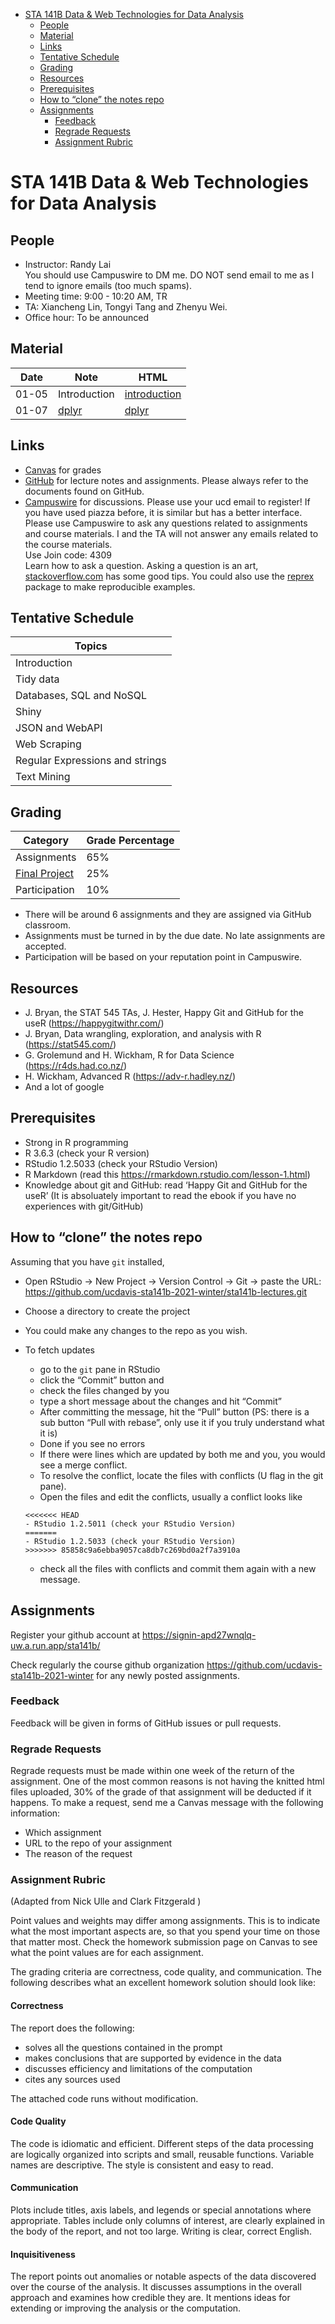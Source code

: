 
-   [STA 141B Data & Web Technologies for Data
    Analysis](#sta-141b-data-web-technologies-for-data-analysis)
    -   [People](#people)
    -   [Material](#material)
    -   [Links](#links)
    -   [Tentative Schedule](#tentative-schedule)
    -   [Grading](#grading)
    -   [Resources](#resources)
    -   [Prerequisites](#prerequisites)
    -   [How to “clone” the notes repo](#how-to-clone-the-notes-repo)
    -   [Assignments](#assignments)
        -   [Feedback](#feedback)
        -   [Regrade Requests](#regrade-requests)
        -   [Assignment Rubric](#assignment-rubric)

# STA 141B Data & Web Technologies for Data Analysis

## People

-   Instructor: Randy Lai<br> You should use Campuswire to DM me. DO NOT
    send email to me as I tend to ignore emails (too much spams).
-   Meeting time: 9:00 - 10:20 AM, TR
-   TA: Xiancheng Lin, Tongyi Tang and Zhenyu Wei.
-   Office hour: To be announced

## Material

| Date  | Note                          | HTML                                                                                          |
|-------|-------------------------------|-----------------------------------------------------------------------------------------------|
| 01-05 | Introduction                  | [introduction](README.md)                                                                     |
| 01-07 | [dplyr](ch01-dplyr/dplyr.Rmd) | [dplyr](https://ucdavis-sta141b-2021-winter.github.io/sta141b-lectures/ch01-dplyr/dplyr.html) |

## Links

-   [Canvas](http://canvas.ucdavis.edu/) for grades
-   [GitHub](https://github.com/ucdavis-sta141b-2021-winter) for lecture
    notes and assignments. Please always refer to the documents found on
    GitHub.
-   [Campuswire](https://campuswire.com/c/GC093FD78) for discussions.
    Please use your ucd email to register! If you have used piazza
    before, it is similar but has a better interface. Please use
    Campuswire to ask any questions related to assignments and course
    materials. I and the TA will not answer any emails related to the
    course materials.<br> Use Join code: 4309<br> Learn how to ask a
    question. Asking a question is an art,
    [stackoverflow.com](https://stackoverflow.com/help/how-to-ask) has
    some good tips. You could also use the
    [reprex](https://reprex.tidyverse.org/) package to make reproducible
    examples.

## Tentative Schedule

| Topics                          |
|---------------------------------|
| Introduction                    |
| Tidy data                       |
| Databases, SQL and NoSQL        |
| Shiny                           |
| JSON and WebAPI                 |
| Web Scraping                    |
| Regular Expressions and strings |
| Text Mining                     |

## Grading

| Category                                                                        | Grade Percentage |
|---------------------------------------------------------------------------------|------------------|
| Assignments                                                                     | 65%              |
| [Final Project](https://github.com/ucdavis-sta141b-2021-winter/sta141b-project) | 25%              |
| Participation                                                                   | 10%              |

-   There will be around 6 assignments and they are assigned via GitHub
    classroom.
-   Assignments must be turned in by the due date. No late assignments
    are accepted.
-   Participation will be based on your reputation point in Campuswire.

## Resources

-   J. Bryan, the STAT 545 TAs, J. Hester, Happy Git and GitHub for the
    useR (<https://happygitwithr.com/>)
-   J. Bryan, Data wrangling, exploration, and analysis with R
    (<https://stat545.com/>)
-   G. Grolemund and H. Wickham, R for Data Science
    (<https://r4ds.had.co.nz/>)
-   H. Wickham, Advanced R (<https://adv-r.hadley.nz/>)
-   And a lot of google

## Prerequisites

-   Strong in R programming
-   R 3.6.3 (check your R version)
-   RStudio 1.2.5033 (check your RStudio Version)
-   R Markdown (read this <https://rmarkdown.rstudio.com/lesson-1.html>)
-   Knowledge about git and GitHub: read ‘Happy Git and GitHub for the
    useR’ (It is absoluately important to read the ebook if you have no
    experiences with git/GitHub)

## How to “clone” the notes repo

Assuming that you have `git` installed,

-   Open RStudio -&gt; New Project -&gt; Version Control -&gt; Git -&gt;
    paste the URL:
    <https://github.com/ucdavis-sta141b-2021-winter/sta141b-lectures.git>
-   Choose a directory to create the project
-   You could make any changes to the repo as you wish.
-   To fetch updates
    -   go to the `git` pane in RStudio
    -   click the “Commit” button and
    -   check the files changed by you
    -   type a short message about the changes and hit “Commit”
    -   After committing the message, hit the “Pull” button (PS: there
        is a sub button “Pull with rebase”, only use it if you truly
        understand what it is)
    -   Done if you see no errors
    -   If there were lines which are updated by both me and you, you
        would see a merge conflict.
    -   To resolve the conflict, locate the files with conflicts (U flag
        in the git pane).
    -   Open the files and edit the conflicts, usually a conflict looks
        like

    <!-- -->

        <<<<<<< HEAD
        - RStudio 1.2.5011 (check your RStudio Version)
        =======
        - RStudio 1.2.5033 (check your RStudio Version)
        >>>>>>> 85858c9a6ebba9057ca8db7c269bd0a2f7a3910a

    -   check all the files with conflicts and commit them again with a
        new message.

## Assignments

Register your github account at
<https://signin-apd27wnqlq-uw.a.run.app/sta141b/>

Check regularly the course github organization
<https://github.com/ucdavis-sta141b-2021-winter> for any newly posted
assignments.

### Feedback

Feedback will be given in forms of GitHub issues or pull requests.

### Regrade Requests

Regrade requests must be made within one week of the return of the
assignment. One of the most common reasons is not having the knitted
html files uploaded, 30% of the grade of that assignment will be
deducted if it happens. To make a request, send me a Canvas message with
the following information:

-   Which assignment
-   URL to the repo of your assignment
-   The reason of the request

### Assignment Rubric

(Adapted from Nick Ulle and Clark Fitzgerald )

Point values and weights may differ among assignments. This is to
indicate what the most important aspects are, so that you spend your
time on those that matter most. Check the homework submission page on
Canvas to see what the point values are for each assignment.

The grading criteria are correctness, code quality, and communication.
The following describes what an excellent homework solution should look
like:

#### Correctness

The report does the following:

-   solves all the questions contained in the prompt
-   makes conclusions that are supported by evidence in the data
-   discusses efficiency and limitations of the computation
-   cites any sources used

The attached code runs without modification.

#### Code Quality

The code is idiomatic and efficient. Different steps of the data
processing are logically organized into scripts and small, reusable
functions. Variable names are descriptive. The style is consistent and
easy to read.

#### Communication

Plots include titles, axis labels, and legends or special annotations
where appropriate. Tables include only columns of interest, are clearly
explained in the body of the report, and not too large. Writing is
clear, correct English.

#### Inquisitiveness

The report points out anomalies or notable aspects of the data
discovered over the course of the analysis. It discusses assumptions in
the overall approach and examines how credible they are. It mentions
ideas for extending or improving the analysis or the computation.

